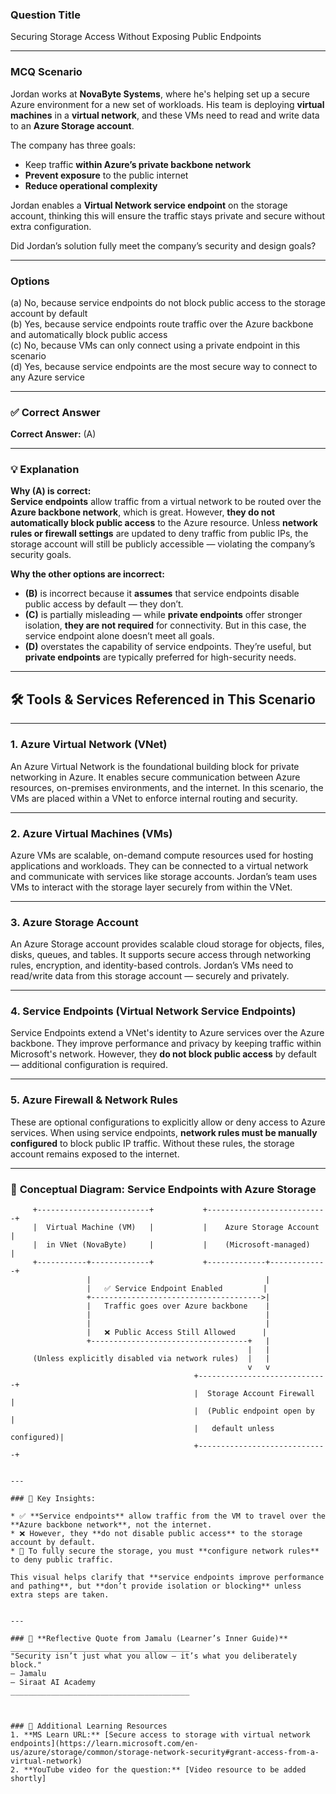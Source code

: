 ### **Question Title**  
Securing Storage Access Without Exposing Public Endpoints

---

### **MCQ Scenario**  
Jordan works at **NovaByte Systems**, where he's helping set up a secure Azure environment for a new set of workloads. His team is deploying **virtual machines** in a **virtual network**, and these VMs need to read and write data to an **Azure Storage account**.

The company has three goals:
- Keep traffic **within Azure’s private backbone network**  
- **Prevent exposure** to the public internet  
- **Reduce operational complexity**

Jordan enables a **Virtual Network service endpoint** on the storage account, thinking this will ensure the traffic stays private and secure without extra configuration.

Did Jordan’s solution fully meet the company’s security and design goals?

---

### **Options**  
(a) No, because service endpoints do not block public access to the storage account by default  
(b) Yes, because service endpoints route traffic over the Azure backbone and automatically block public access  
(c) No, because VMs can only connect using a private endpoint in this scenario  
(d) Yes, because service endpoints are the most secure way to connect to any Azure service  

---

### ✅ **Correct Answer**  
**Correct Answer:** (A)

---

### 💡 **Explanation**  
**Why (A) is correct:**  
**Service endpoints** allow traffic from a virtual network to be routed over the **Azure backbone network**, which is great. However, **they do not automatically block public access** to the Azure resource. Unless **network rules or firewall settings** are updated to deny traffic from public IPs, the storage account will still be publicly accessible — violating the company’s security goals.

**Why the other options are incorrect:**  
- **(B)** is incorrect because it **assumes** that service endpoints disable public access by default — they don’t.  
- **(C)** is partially misleading — while **private endpoints** offer stronger isolation, **they are not required** for connectivity. But in this case, the service endpoint alone doesn’t meet all goals.  
- **(D)** overstates the capability of service endpoints. They’re useful, but **private endpoints** are typically preferred for high-security needs.

---

## 🛠️ **Tools & Services Referenced in This Scenario**

---

### 1. **Azure Virtual Network (VNet)**

An Azure Virtual Network is the foundational building block for private networking in Azure.
It enables secure communication between Azure resources, on-premises environments, and the internet.
In this scenario, the VMs are placed within a VNet to enforce internal routing and security.

---

### 2. **Azure Virtual Machines (VMs)**

Azure VMs are scalable, on-demand compute resources used for hosting applications and workloads.
They can be connected to a virtual network and communicate with services like storage accounts.
Jordan’s team uses VMs to interact with the storage layer securely from within the VNet.

---

### 3. **Azure Storage Account**

An Azure Storage account provides scalable cloud storage for objects, files, disks, queues, and tables.
It supports secure access through networking rules, encryption, and identity-based controls.
Jordan’s VMs need to read/write data from this storage account — securely and privately.

---

### 4. **Service Endpoints (Virtual Network Service Endpoints)**

Service Endpoints extend a VNet's identity to Azure services over the Azure backbone.
They improve performance and privacy by keeping traffic within Microsoft's network.
However, they **do not block public access** by default — additional configuration is required.

---

### 5. **Azure Firewall & Network Rules**

These are optional configurations to explicitly allow or deny access to Azure services.
When using service endpoints, **network rules must be manually configured** to block public IP traffic.
Without these rules, the storage account remains exposed to the internet.

---

### 🧩 **Conceptual Diagram: Service Endpoints with Azure Storage**

```plaintext
     +-------------------------+           +---------------------------+
     |  Virtual Machine (VM)   |           |    Azure Storage Account  |
     |  in VNet (NovaByte)     |           |    (Microsoft-managed)    |
     +-----------+-------------+           +-------------+-------------+
                 |                                       |
                 |   ✅ Service Endpoint Enabled         |
                 +-------------------------------------->|
                 |   Traffic goes over Azure backbone    |
                 |                                       |
                 |                                       |
                 |   ❌ Public Access Still Allowed      |
                 +-----------------------------------+   |
                                                     |   |
     (Unless explicitly disabled via network rules)  |   |
                                                     v   v
                                         +-----------------------------+
                                         |  Storage Account Firewall   |
                                         |  (Public endpoint open by   |
                                         |   default unless configured)|
                                         +-----------------------------+


---

### 📝 Key Insights:

* ✅ **Service endpoints** allow traffic from the VM to travel over the **Azure backbone network**, not the internet.
* ❌ However, they **do not disable public access** to the storage account by default.
* 🔐 To fully secure the storage, you must **configure network rules** to deny public traffic.

This visual helps clarify that **service endpoints improve performance and pathing**, but **don’t provide isolation or blocking** unless extra steps are taken.


---

### 💬 **Reflective Quote from Jamalu (Learner’s Inner Guide)**  
________________________________________  
"Security isn’t just what you allow — it’s what you deliberately block."  
— Jamalu  
— Siraat AI Academy  
________________________________________



### 🔗 Additional Learning Resources  
1. **MS Learn URL:** [Secure access to storage with virtual network endpoints](https://learn.microsoft.com/en-us/azure/storage/common/storage-network-security#grant-access-from-a-virtual-network)  
2. **YouTube video for the question:** [Video resource to be added shortly]
